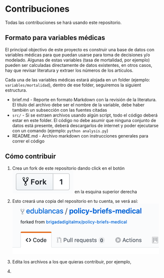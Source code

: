 # Contribuciones

Todas las contribuciones se hará usando este repositorio.

## Formato para variables médicas

El principal objectivo de este proyecto es construir una base de datos con variables médicas para que puedan usarse para toma de decisiones y/o modelado. Algunas de estas variables (tasa de mortalidad, por ejemplo) pueden ser calculadas directamente de datos existentes, en otros casos, hay que revisar literatura y extraer los números de los artículos.

Cada una de las variables médicas estará alojada en un folder (ejemplo: `variables/mortalidad`), dentro de ese folder, seguiremos la siguient estructura.

* brief.md - Reporte en formato Markdown con la revisión de la literatura. El título del archivo debe ser el nombre de la variable, debe haber también un subsección con las fuentes citadas
* `src/` - Si se extraen archivos usando algún script, todo el código deberá estar en este folder. El código no debe asumir que ninguna conjunto de datos está presente, deberá descargarlos de internet y poder ejecutarse con un comando (ejemplo: `python analysis.py`)
* README.md - Archivo markdown con instrucciones generales para correr el código

## Cómo contribuir

1. Crea un fork de este repositorio dando click en el botón ![Fork](static/fork.png) en la esquina superior derecha
2. Esto creará una copia del repositorio en tu cuenta, se verá así: ![forked](static/forked-repo.png)

3. Edita los archivos a los que quieras contribuir, por ejemplo, 
4. 